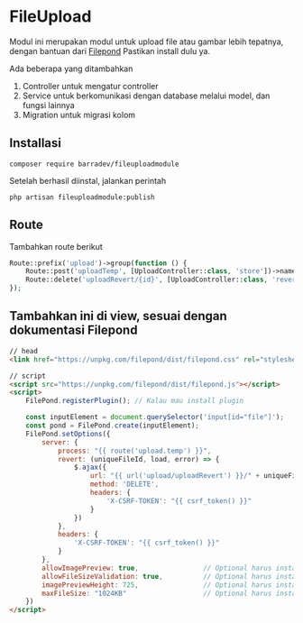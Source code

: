 # FileUpload
Modul ini merupakan modul untuk upload file atau gambar lebih tepatnya, dengan bantuan dari [Filepond](https://pqina.nl/filepond)
Pastikan install dulu ya.

Ada beberapa yang ditambahkan

1. Controller untuk mengatur controller
2. Service untuk berkomunikasi dengan database melalui model, dan fungsi lainnya
3. Migration untuk migrasi kolom

## Installasi
```
composer require barradev/fileuploadmodule
```

Setelah berhasil diinstal, jalankan perintah

```
php artisan fileuploadmodule:publish
```

## Route
Tambahkan route berikut
```php
Route::prefix('upload')->group(function () {
    Route::post('uploadTemp', [UploadController::class, 'store'])->name('upload.temp');
    Route::delete('uploadRevert/{id}', [UploadController::class, 'revert'])->name('upload.revert');
});
```
## Tambahkan ini di view, sesuai dengan dokumentasi Filepond
```html
// head
<link href="https://unpkg.com/filepond/dist/filepond.css" rel="stylesheet" />

// script
<script src="https://unpkg.com/filepond/dist/filepond.js"></script>
<script>
    FilePond.registerPlugin(); // Kalau mau install plugin

    const inputElement = document.querySelector('input[id="file"]');    // id input file nya
    const pond = FilePond.create(inputElement);
    FilePond.setOptions({
        server: {
            process: "{{ route('upload.temp') }}",
            revert: (uniqueFileId, load, error) => {
                $.ajax({
                    url: "{{ url('upload/uploadRevert') }}/" + uniqueFileId,
                    method: 'DELETE',
                    headers: {
                        'X-CSRF-TOKEN': "{{ csrf_token() }}"
                    }
                })
            },
            headers: {
                'X-CSRF-TOKEN': "{{ csrf_token() }}"
            }
        },
        allowImagePreview: true,                // Optional harus install plugin dulu
        allowFileSizeValidation: true,          // Optional harus install plugin dulu
        imagePreviewHeight: 725,                // Optional harus install plugin dulu
        maxFileSize: "1024KB"                   // Optional harus install plugin dulu
    })
</script>
```
